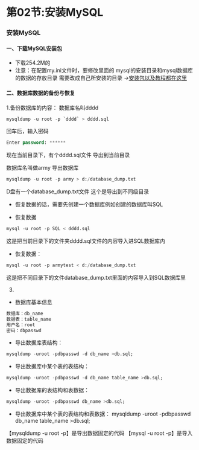 # 第02节:安装MySQL

### 安装MySQL
#### 一、下载MySQL安装包
* 下载254.2M的
* 注意：在配置my.ini文件时，要修改里面的  mysql的安装目录和mysql数据库的数据的存放目录  需要改成自己所安装的目录
→[安装包以及教程都在这里](https://www.jb51.net/article/167796.htm)

#### 二、数据库数据的备份与恢复
1.备份数据库的内容：
数据库名叫dddd
```sql
mysqldump -u root -p `dddd` > dddd.sql
```
回车后，输入密码
```sql
Enter password: ******
```
现在当前目录下，有个dddd.sql文件
导出到当前目录

数据库名叫做army
导出数据库
```sql
mysqldump -u root -p army > d:/database_dump.txt
```
D盘有一个database_dump.txt文件
这个是导出到不同级目录

* 恢复数据的话，需要先创建一个数据库例如创建的数据库叫SQL

* 恢复数据
```sql
mysql -u root -p SQL < dddd.sql
```
这是把当前目录下的文件夹dddd.sql文件的内容导入进SQL数据库内

* 恢复数据：
```sql
mysql -u root -p armytest < d:/database_dump.txt
```
这是把不同目录下的文件database_dump.txt里面的内容导入到SQL数据库里

3.
* 数据库基本信息
```s 
数据库：db_name 
数据表：table_name 
用户名：root 
密码：dbpasswd
```
* 导出数据库表结构：
```sql
mysqldump -uroot -pdbpasswd -d db_name >db.sql;
```

* 导出数据库中某个表的表结构：
```sql
mysqldump -uroot -pdbpasswd -d db_name table_name >db.sql;
```
* 导出数据库的表结构和表数据：
```sql
mysqldump -uroot -pdbpasswd db_name >db.sql;
```
* 导出数据库中某个表的表结构和表数据：
mysqldump -uroot -pdbpasswd db_name table_name >db.sql;

【mysqldump -u root -p】是导出数据固定的代码
【mysql -u root -p】是导入数据固定的代码
